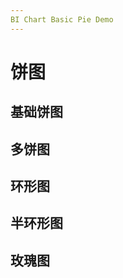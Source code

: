 ```yaml
---
BI Chart Basic Pie Demo
---
```


# 饼图

## 基础饼图

<demo src="../demos/basic/pie/BasicPieDemo.vue"></demo>

## 多饼图

<demo src="../demos/basic/pie/BasicMultiplePieDemo.vue"></demo>

## 环形图

<demo src="../demos/basic/pie/BasicRollPieDemo.vue"></demo>

## 半环形图

<demo src="../demos/basic/pie/BasicHalfRollPieDemo.vue"></demo>

## 玫瑰图

<demo src="../demos/basic/pie/BasicRosePieDemo.vue"></demo>
